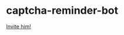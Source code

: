 # captcha-reminder-bot

[Invite him!](https://discord.com/api/oauth2/authorize?client_id=951266773846601818&permissions=8&scope=applications.commands%20bot)